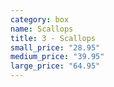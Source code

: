 ```yaml
---
category: box
name: Scallops
title: 3 - Scallops
small_price: "28.95"
medium_price: "39.95"
large_price: "64.95"
---
```

